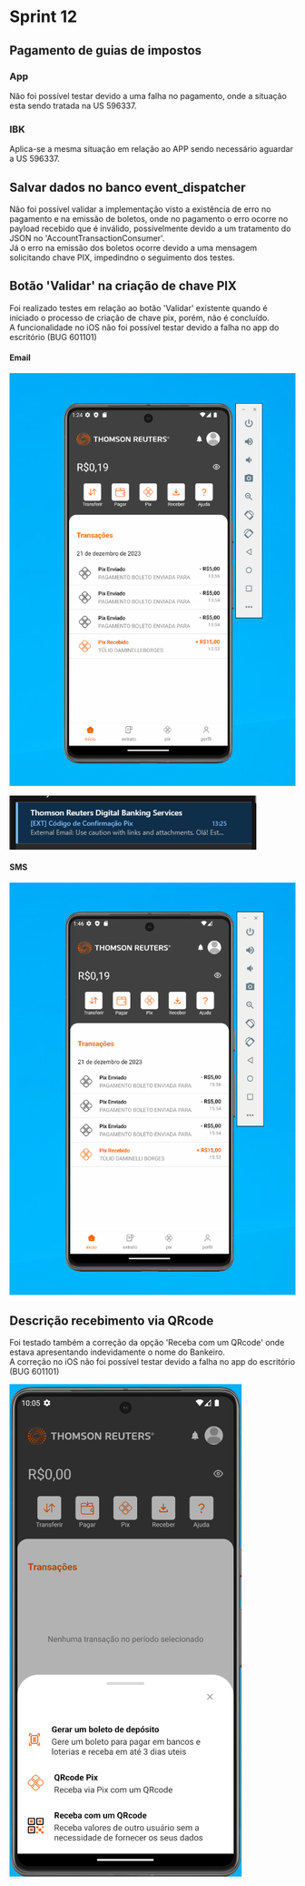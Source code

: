 # Sprint 12

## Pagamento de guias de impostos
### App
Não foi possível testar devido a uma falha no pagamento, onde a situação esta sendo tratada na US 596337.

### IBK
Aplica-se a mesma situação em relação ao APP sendo necessário aguardar a US 596337.

## Salvar dados no banco event_dispatcher
Não foi possível validar a implementação visto a existência de erro no pagamento e na emissão de boletos, onde no pagamento o erro ocorre no payload recebido que é inválido, possivelmente devido a um tratamento do JSON no 'AccountTransactionConsumer'. </br>
Já o erro na emissão dos boletos ocorre devido a uma mensagem solicitando chave PIX, impedindno o seguimento dos testes.

## Botão 'Validar' na criação de chave PIX
Foi realizado testes em relação ao botão 'Validar' existente quando é iniciado o processo de criação de chave pix, porém, não é concluído.</br>
A funcionalidade no iOS não foi possível testar devido a falha no app do escritório (BUG 601101)

#### Email
![validacaoEmail](../Contas/arquivos/validacaoEmail.gif)

![emailCódigo](../Contas/arquivos/Screenshot_17.png)

#### SMS
![validacaoSMS](../Contas/arquivos/validacaoSMS.gif)

## Descrição recebimento via QRcode
Foi testado também a correção da opção 'Receba com um QRcode' onde estava apresentando indevidamente o nome do Bankeiro.</br>
A correção no iOS não foi possível testar devido a falha no app do escritório (BUG 601101)

![textoQRcode](../Contas/arquivos/Screenshot_14.png)